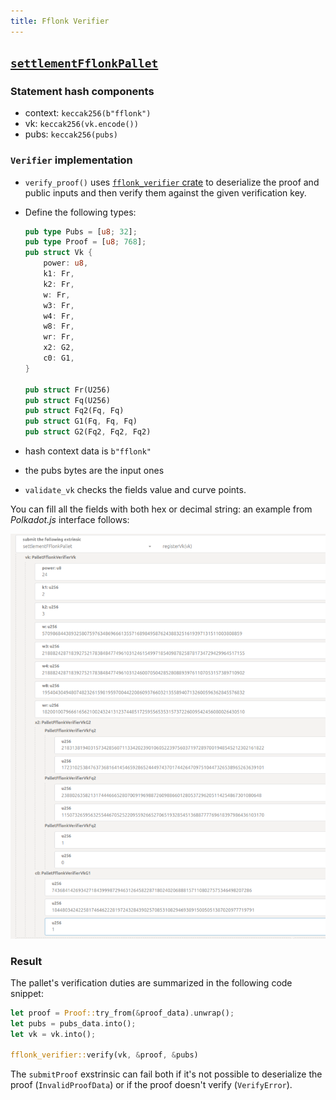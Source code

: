 ```yaml
---
title: Fflonk Verifier
---
```


## [`settlementFflonkPallet`](https://github.com/HorizenLabs/NH-core/tree/main/verifiers/fflonk)

### Statement hash components

- context: `keccak256(b"fflonk")`
- vk: `keccak256(vk.encode())`
- pubs: `keccak256(pubs)`

### `Verifier` implementation

- `verify_proof()` uses [`fflonk_verifier` crate](https://github.com/HorizenLabs/fflonk_verifier/tree/v0.4.0) to deserialize
the proof and public inputs and then verify them against the given verification key.
- Define the following types:

    ```rust
    pub type Pubs = [u8; 32];
    pub type Proof = [u8; 768];
    pub struct Vk {
        power: u8,
        k1: Fr,
        k2: Fr,
        w: Fr,
        w3: Fr,
        w4: Fr,
        w8: Fr,
        wr: Fr,
        x2: G2,
        c0: G1, 
    }
    
    pub struct Fr(U256)
    pub struct Fq(U256)
    pub struct Fq2(Fq, Fq)
    pub struct G1(Fq, Fq, Fq)
    pub struct G2(Fq2, Fq2, Fq2)
    ```

- hash context data is `b"fflonk"`
- the pubs bytes are the input ones
- `validate_vk` checks the fields value and curve points.

You can fill all the fields with both hex or decimal string: an example from _Polkadot.js_ interface follows:

![Fflonk registerVk](../img/fflonk_register_vk.png)

### Result

The pallet's verification duties are summarized in the following code snippet:

```rust
let proof = Proof::try_from(&proof_data).unwrap();
let pubs = pubs_data.into();
let vk = vk.into();

fflonk_verifier::verify(vk, &proof, &pubs)
```

The `submitProof` exstrinsic can fail both if it's not possible to deserialize the proof (`InvalidProofData`) or if the proof doesn't
verify (`VerifyError`).
